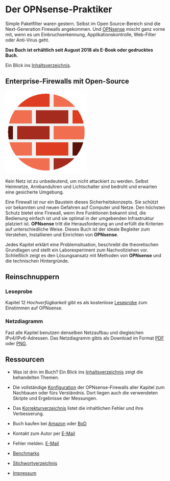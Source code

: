 # Der OPNsense-Praktiker

Simple Paketfilter waren gestern. Selbst im Open Source-Bereich sind die Next-Generation Firewalls angekommen. Und [OPNsense](https://opnsense.org/) mischt ganz vorne mit, wenn es um Einbruchserkennung, Applikationskontrolle, Web-Filter oder Anti-Virus geht.

__Das Buch ist erh&auml;ltlich seit August 2018 als E-Book oder gedrucktes Buch.__

Ein Blick ins [Inhaltsverzeichnis](Inhaltsverzeichnis.md).


## Enterprise-Firewalls mit Open-Source

![Cover image](images/brickwall_256px.png)

Kein Netz ist zu unbedeutend, um nicht attackiert zu werden. Selbst Heimnetze, Armbanduhren und Lichtschalter sind bedroht und erwarten eine gesicherte Umgebung.

Eine Firewall ist nur ein Baustein dieses Sicherheitskonzepts. Sie sch&uuml;tzt vor bekannten und neuen Gefahren auf Computer und Netze. Den h&ouml;chsten Schutz bietet eine Firewall, wenn ihre Funktionen bekannt sind, die Bedienung einfach ist und sie optimal in der umgebenden Infrastruktur platziert ist. __OPNsense__ tritt die Herausforderung an und erf&uuml;llt die Kriterien auf unterschiedliche Weise. Dieses Buch ist der ideale Begleiter zum Verstehen, Installieren und Einrichten von __OPNsense__.

Jedes Kapitel erkl&auml;rt eine Problemsituation, beschreibt die theoretischen Grundlagen und stellt ein Laborexperiment zum Nachvollziehen vor. Schlie&szlig;lich zeigt es den L&ouml;sungsansatz mit Methoden von __OPNsense__ und die technischen Hintergr&uuml;nde.


## Reinschnuppern

### Leseprobe
Kapitel 12 _Hochverf&uuml;gbarkeit_ gibt es als kostenlose [Leseprobe](Leseprobe_12carp.pdf) zum Einstimmen auf OPNsense.

### Netzdiagramm
Fast alle Kapitel benutzen denselben Netzaufbau und diegleichen IPv4/IPv6-Adressen. Das Netzdiagramm gibts als Download im Format [PDF](Netzdiagramm.pdf) oder [PNG](Netzdiagramm.png).


## Ressourcen

* Was ist drin im Buch? Ein Blick ins [Inhaltsverzeichnis](Inhaltsverzeichnis.md) zeigt die behandelten Themen.

* Die vollst&auml;ndige [Konfiguration](Kapitel/) der OPNsense-Firewalls aller Kapitel zum Nachbauen oder f&uuml;rs Verst&auml;ndnis. Dort liegen auch die verwendeten Skripte und Ergebnisse der Messungen.

* Das [Korrekturverzeichnis](errata.pdf) listet die inhaltlichen Fehler und ihre Verbesserung.

* Buch kaufen bei [Amazon](https://www.amazon.de/dp/3752895381) oder [BoD](https://www.bod.de/buchshop/der-opnsense-praktiker-markus-stubbig-9783752895384)

* Kontakt zum Autor per [E-Mail](mailto:der.opnsense.praktiker@gmail.com)

* Fehler melden. [E-Mail](mailto:der.opnsense.praktiker@gmail.com?subject=Fehler)

* [Benchmarks](Kapitel/20)

* [Stichwortverzeichnis](Stichwortverzeichnis.pdf)

* [Impressum](Impressum.md)
